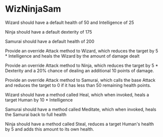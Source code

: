# WizNinjaSam

 Wizard should have a default health of 50 and Intelligence of 25
 
 Ninja should have a default dexterity of 175
 
 Samurai should have a default health of 200
 
 Provide an override Attack method to Wizard, which reduces the target by 5 * Intelligence and heals the Wizard by the amount of damage dealt
 
 Provide an override Attack method to Ninja, which reduces the target by 5 * Dexterity and a 20% chance of dealing an additional 10 points of damage.
 
 Provide an override Attack method to Samurai, which calls the base Attack and reduces the target to 0 if it has less than 50 remaining health points.
 
 Wizard should have a method called Heal, which when invoked, heals a target Human by 10 * Intelligence
 
 Samurai should have a method called Meditate, which when invoked, heals the Samurai back to full health
 
 Ninja should have a method called Steal, reduces a target Human's health by 5 and adds this amount to its own health.
